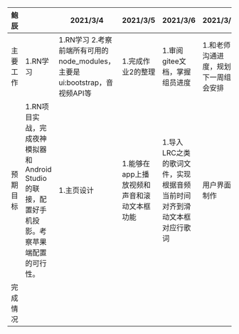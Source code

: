 | 鲍辰     |                                                              | 2021/3/4                                                     | 2021/3/5                                    | 2021/3/6                                                     | 2021/3/7                             | 2021/3/8           | 2021/3/9                    | 2021/3/10 |
| -------- | ------------------------------------------------------------ | ------------------------------------------------------------ | ------------------------------------------- | ------------------------------------------------------------ | ------------------------------------ | ------------------ | --------------------------- | --------- |
| 主要工作 | 1.RN学习                                                     | 1.RN学习 2.考察前端所有可用的node_modules，主要是ui:bootstrap，音视频API等 | 1.完成作业2的整理                           | 1.审阅gitee文档，掌握组员进度                                | 1.和老师沟通进度，规划下一周组会安排 | 1.进一步完善安卓端 | 1.考察IOS端直接迁移的可行性 |           |
| 预期目标 | 1.RN项目实战，完成夜神模拟器和Android Studio的联接，配置好手机投影。考察苹果端配置的可行性。 | 1.主页设计                                                   | 1.能够在app上播放视频和声音和滚动文本框功能 | 1.导入LRC之类的歌词文件，实现根据音频当前时间对齐到滑动文本框对应行歌词 | 用户界面制作                         | 各种功能界面制作   |                             |           |
| 完成情况 |                                                              |                                                              |                                             |                                                              |                                      |                    |                             |           |